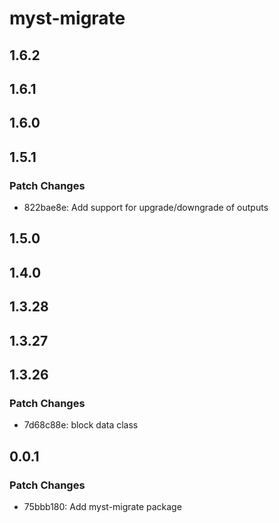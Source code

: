 # myst-migrate

## 1.6.2

## 1.6.1

## 1.6.0

## 1.5.1

### Patch Changes

- 822bae8e: Add support for upgrade/downgrade of outputs

## 1.5.0

## 1.4.0

## 1.3.28

## 1.3.27

## 1.3.26

### Patch Changes

- 7d68c88e: block data class

## 0.0.1

### Patch Changes

- 75bbb180: Add myst-migrate package
